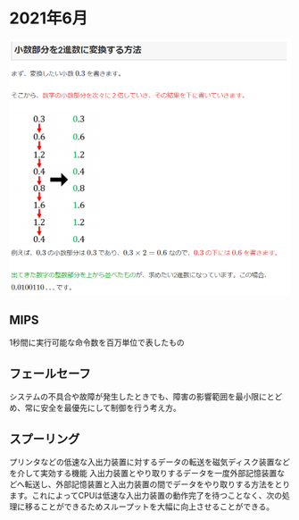 # 2021年6月
![picture 1](../../images/f123b223bdfd5fa78118ab8d0515c33f45a79d03685d3e241a992977ab858783.png)


## MIPS
1秒間に実行可能な命令数を百万単位で表したもの


## フェールセーフ
システムの不具合や故障が発生したときでも、障害の影響範囲を最小限にとどめ、常に安全を最優先にして制御を行う考え方。


## スプーリング
プリンタなどの低速な入出力装置に対するデータの転送を磁気ディスク装置などを介して実効する機能
入出力装置とやり取りするデータを一度外部記憶装置などへ転送し、外部記憶装置と入出力装置の間でデータをやり取りする方法をとります。これによってCPUは低速な入出力装置の動作完了を待つことなく、次の処理に移ることができるためスループットを大幅に向上させることができる。
